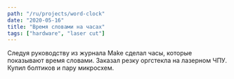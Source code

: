 ```yaml
---
path: "/ru/projects/word-clock"
date: "2020-05-16"
title: "Время словами на часах"
tags: ["hardware", "laser cut"]
---
```


Следуя руководству из журнала Make сделал часы, которые показывают время словами. Заказал резку оргстекла на лазерном ЧПУ. Купил болтиков и пару микросхем.